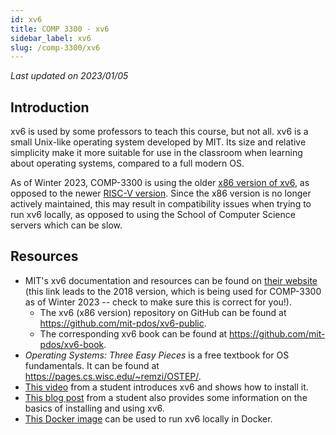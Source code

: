 ```yaml
---
id: xv6
title: COMP 3300 - xv6
sidebar_label: xv6
slug: /comp-3300/xv6
---
```


_Last updated on 2023/01/05_

## Introduction

xv6 is used by some professors to teach this course, but not all. xv6 is a small Unix-like operating system developed by MIT. Its size and relative simplicity make it more suitable for use in the classroom when learning about operating systems, compared to a full modern OS.

As of Winter 2023, COMP-3300 is using the older [x86 version of xv6](https://github.com/mit-pdos/xv6-public), as opposed to the newer [RISC-V version](https://github.com/mit-pdos/xv6-riscv). Since the x86 version is no longer actively maintained, this may result in compatibility issues when trying to run xv6 locally, as opposed to using the School of Computer Science servers which can be slow.

## Resources

-   MIT's xv6 documentation and resources can be found on [their website](https://pdos.csail.mit.edu/6.828/2018/xv6.html) (this link leads to the 2018 version, which is being used for COMP-3300 as of Winter 2023 -- check to make sure this is correct for you!).
    -   The xv6 (x86 version) repository on GitHub can be found at https://github.com/mit-pdos/xv6-public.
    -   The corresponding xv6 book can be found at https://github.com/mit-pdos/xv6-book.
-   _Operating Systems: Three Easy Pieces_ is a free textbook for OS fundamentals. It can be found at https://pages.cs.wisc.edu/~remzi/OSTEP/.
-   [This video](https://youtu.be/yHD_FNIXiJo) from a student introduces xv6 and shows how to install it.
-   [This blog post](https://blog.bornais.ca/2022/12/27/working-with-xv6.html) from a student also provides some information on the basics of installing and using xv6.
-   [This Docker image](https://github.com/benchittle/xv6-docker) can be used to run xv6 locally in Docker.
